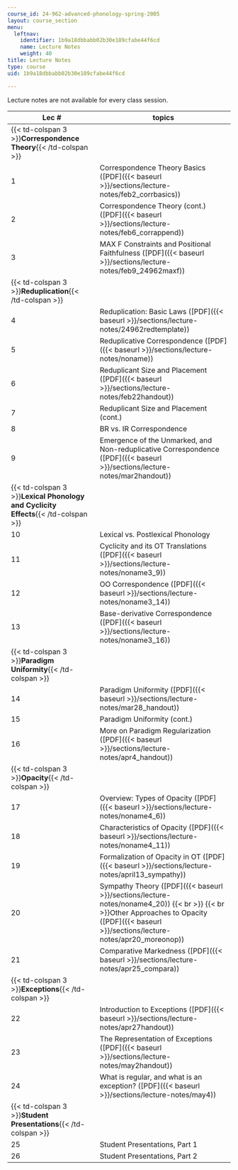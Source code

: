 ```yaml
---
course_id: 24-962-advanced-phonology-spring-2005
layout: course_section
menu:
  leftnav:
    identifier: 1b9a18dbbabb02b30e189cfabe44f6cd
    name: Lecture Notes
    weight: 40
title: Lecture Notes
type: course
uid: 1b9a18dbbabb02b30e189cfabe44f6cd

---
```


Lecture notes are not available for every class session.

| Lec # | topics |
| --- | --- |
| {{< td-colspan 3 >}}**Correspondence Theory**{{< /td-colspan >}} |||
| 1 | Correspondence Theory Basics ([PDF]({{< baseurl >}}/sections/lecture-notes/feb2_corrbasics)) |
| 2 | Correspondence Theory (cont.) ([PDF]({{< baseurl >}}/sections/lecture-notes/feb6_corrappend)) |
| 3 | MAX F Constraints and Positional Faithfulness ([PDF]({{< baseurl >}}/sections/lecture-notes/feb9_24962maxf)) |
| {{< td-colspan 3 >}}**Reduplication**{{< /td-colspan >}} |||
| 4 | Reduplication: Basic Laws ([PDF]({{< baseurl >}}/sections/lecture-notes/24962redtemplate)) |
| 5 | Reduplicative Correspondence ([PDF]({{< baseurl >}}/sections/lecture-notes/noname)) |
| 6 | Reduplicant Size and Placement ([PDF]({{< baseurl >}}/sections/lecture-notes/feb22handout)) |
| 7 | Reduplicant Size and Placement (cont.) |
| 8 | BR vs. IR Correspondence |
| 9 | Emergence of the Unmarked, and Non-reduplicative Correspondence ([PDF]({{< baseurl >}}/sections/lecture-notes/mar2handout)) |
| {{< td-colspan 3 >}}**Lexical Phonology and Cyclicity Effects**{{< /td-colspan >}} |||
| 10 | Lexical vs. Postlexical Phonology |
| 11 | Cyclicity and its OT Translations ([PDF]({{< baseurl >}}/sections/lecture-notes/noname3_9)) |
| 12 | OO Correspondence ([PDF]({{< baseurl >}}/sections/lecture-notes/noname3_14)) |
| 13 | Base-derivative Correspondence ([PDF]({{< baseurl >}}/sections/lecture-notes/noname3_16)) |
| {{< td-colspan 3 >}}**Paradigm Uniformity**{{< /td-colspan >}} |||
| 14 | Paradigm Uniformity ([PDF]({{< baseurl >}}/sections/lecture-notes/mar28_handout)) |
| 15 | Paradigm Uniformity (cont.) |
| 16 | More on Paradigm Regularization ([PDF]({{< baseurl >}}/sections/lecture-notes/apr4_handout)) |
| {{< td-colspan 3 >}}**Opacity**{{< /td-colspan >}} |||
| 17 | Overview: Types of Opacity ([PDF]({{< baseurl >}}/sections/lecture-notes/noname4_6)) |
| 18 | Characteristics of Opacity ([PDF]({{< baseurl >}}/sections/lecture-notes/noname4_11)) |
| 19 | Formalization of Opacity in OT ([PDF]({{< baseurl >}}/sections/lecture-notes/april13_sympathy)) |
| 20 | Sympathy Theory ([PDF]({{< baseurl >}}/sections/lecture-notes/noname4_20))  {{< br >}}  {{< br >}}Other Approaches to Opacity ([PDF]({{< baseurl >}}/sections/lecture-notes/apr20_moreonop)) |
| 21 | Comparative Markedness ([PDF]({{< baseurl >}}/sections/lecture-notes/apr25_compara)) |
| {{< td-colspan 3 >}}**Exceptions**{{< /td-colspan >}} |||
| 22 | Introduction to Exceptions ([PDF]({{< baseurl >}}/sections/lecture-notes/apr27handout)) |
| 23 | The Representation of Exceptions ([PDF]({{< baseurl >}}/sections/lecture-notes/may2handout)) |
| 24 | What is regular, and what is an exception? ([PDF]({{< baseurl >}}/sections/lecture-notes/may4)) |
| {{< td-colspan 3 >}}**Student Presentations**{{< /td-colspan >}} |||
| 25 | Student Presentations, Part 1 |
| 26 | Student Presentations, Part 2